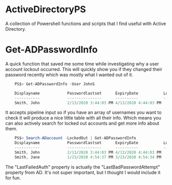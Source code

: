 # ActiveDirectoryPS
A collection of Powershell functions and scripts that I find useful with Active Directory.

# Get-ADPasswordInfo
A quick function that saved me some time while investigating why a user account lockout occurred. This will quickly show you if they changed their password recently which was mostly what I wanted out of it. 
```Powershell
    PS$> Get-ADPasswordInfo -User JohnS 

    Displayname            Passwordlastset      ExpiryDate           Lockedout LockoutTime LastFailedAuth
    -----------            ---------------      ----------           --------- ----------- --------------
    Smith, John            2/13/2020 3:44:03 PM 4/13/2020 4:44:03 PM     False             3/16/2020 7:16:02 AM
```
It accepts pipeline input so if you have an array of usernames you want to check it will produce a nice little table with all their info. Which means you can also actively search for locked out accounts and get more info about them.
```Powershell
    PS$> Search-ADaccount -LockedOut | Get-ADPasswordInfo
    Displayname            Passwordlastset      ExpiryDate           Lockedout LockoutTime            LastFailedAuth
    -----------            ---------------      ----------           --------- -----------            --------------
    Smith, John            2/13/2020 3:44:03 PM 4/13/2020 4:44:03 PM     True  3/16/2020 7:16:02 AM   3/16/2020 7:16:02 AM
    Smith, Jane            1/23/2020 4:54:37 PM 3/23/2020 4:54:34 PM     True  3/16/2020 7:16:02 AM
```
The "LastFailedAuth" property is actually the "LastBadPasswordAttempt" property from AD. It's not super important, but I thought I would include it for fun.